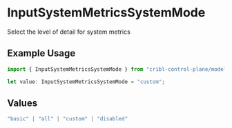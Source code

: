 # InputSystemMetricsSystemMode

Select the level of detail for system metrics

## Example Usage

```typescript
import { InputSystemMetricsSystemMode } from "cribl-control-plane/models";

let value: InputSystemMetricsSystemMode = "custom";
```

## Values

```typescript
"basic" | "all" | "custom" | "disabled"
```